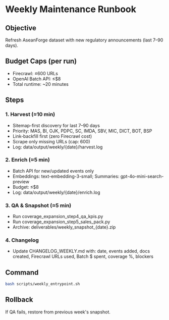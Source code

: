 # Weekly Maintenance Runbook

## Objective
Refresh AseanForge dataset with new regulatory announcements (last 7–90 days).

## Budget Caps (per run)
- Firecrawl: ≤600 URLs
- OpenAI Batch API: ≤$8
- Total runtime: ~20 minutes

## Steps

### 1. Harvest (≈10 min)
- Sitemap-first discovery for last 7–90 days
- Priority: MAS, BI, OJK, PDPC, SC, IMDA, SBV, MIC, DICT, BOT, BSP
- Link-backfill first (zero Firecrawl cost)
- Scrape only missing URLs (cap: 600)
- Log: data/output/weekly/{date}/harvest.log

### 2. Enrich (≈5 min)
- Batch API for new/updated events only
- Embeddings: text-embedding-3-small; Summaries: gpt-4o-mini-search-preview
- Budget: ≤$8
- Log: data/output/weekly/{date}/enrich.log

### 3. QA & Snapshot (≈5 min)
- Run coverage_expansion_step4_qa_kpis.py
- Run coverage_expansion_step5_sales_pack.py
- Archive: deliverables/weekly_snapshot_{date}.zip

### 4. Changelog
- Update CHANGELOG_WEEKLY.md with: date, events added, docs created, Firecrawl URLs used, Batch $ spent, coverage %, blockers

## Command
```bash
bash scripts/weekly_entrypoint.sh
```

## Rollback
If QA fails, restore from previous week's snapshot.

